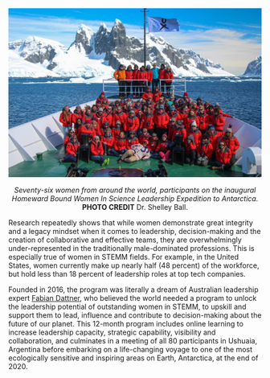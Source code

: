 <img src="/Research/HB5/images/hb16.jpg" class="center">
<p align="center">
  <cite>Seventy-six women from around the world, participants on the inaugural Homeward Bound Women In Science Leadership Expedition to Antarctica.</cite> <br><b>PHOTO CREDIT</b> Dr. Shelley Ball.
</p>
<p>
  Research repeatedly shows that while women demonstrate great integrity and a legacy mindset when it comes to leadership, decision-making and the creation of collaborative and effective teams, they are overwhelmingly under-represented in the traditionally male-dominated professions. This is especially true of women in STEMM fields. For example, in the United States, women currently make up nearly half (48 percent) of the workforce, but hold less than 18 percent of leadership roles at top tech companies.
</p>
<p>
  Founded in 2016, the program was literally a dream of Australian leadership expert <a href="https://www.vic.gov.au/fabian-dattner">Fabian Dattner</a>, who believed the world needed a program to unlock the leadership potential of outstanding women in STEMM, to upskill and support them to lead, influence and contribute to decision-making about the future of our planet. This 12-month program includes online learning to increase leadership capacity, strategic capability, visibility and collaboration, and culminates in a meeting of all 80 participants in Ushuaia, Argentina before embarking on a life-changing voyage to one of the most ecologically sensitive and inspiring areas on Earth, Antarctica, at the end of 2020.
</p>
